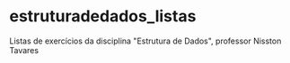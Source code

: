 # estruturadedados_listas
Listas de exercícios da disciplina "Estrutura de Dados", professor Nisston Tavares

